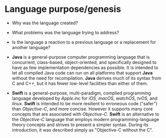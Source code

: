 # Language purpose/genesis
   * Why was the language created?
   * What problems was the language trying to address?
   * Is the language a reaction to a previous language or a replacement for another language?

* **Java** is a general-purpose computer programming language that is concurrent, class-based, object-oriented, and specifically designed to have as few implementation dependencies as possible. It is intended to let all compiled Java code can run on all platforms that support **Java** without the need for recompilation. **Java** derives much of its syntax from C and C++, but it has fewer low-level facilities than either of them.


* **Swift** is a general-purpose, multi-paradigm, complied programming language developed by *Apple.inc* for *iOS*, *macOS*, *watchOS*, *tvOS*, and *linux*. **Swift** is intended to be more resilient to erroneous code ("safer") than *Objective-C*, and more concise. However it supports many core concepts that are associated with *Objective-C*. **Swift** is an alternative to the *Objective-C* language that employs modern programming-language theory concepts and strives to present a simpler syntax. During its introduction, it was described simply as "Objective-C without the C".
